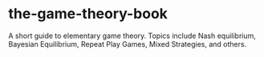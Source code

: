 the-game-theory-book
====================

A short guide to elementary game theory. Topics include Nash equilibrium, Bayesian Equilibrium, Repeat Play Games, Mixed Strategies, and others.